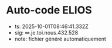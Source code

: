 # Auto-code ELIOS
- ts: 2025-10-01T08:46:41.332Z
- sig: ∞.je.toi.nous.432.528
- note: fichier généré automatiquement